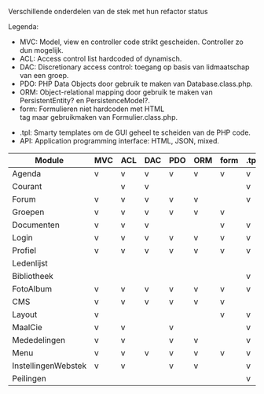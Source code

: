 Verschillende onderdelen van de stek met hun refactor status

Legenda:

* MVC: Model, view en controller code strikt gescheiden. Controller zo dun mogelijk.
* ACL: Access control list hardcoded of dynamisch.
* DAC: Discretionary access control: toegang op basis van lidmaatschap van een groep.
* PDO: PHP Data Objects door gebruik te maken van Database.class.php.
* ORM: Object-relational mapping door gebruik te maken van PersistentEntity? en PersistenceModel?.
* form: Formulieren niet hardcoden met HTML <form> tag maar gebruikmaken van Formulier.class.php.
* .tpl: Smarty templates om de GUI geheel te scheiden van de PHP code.
* API: Application programming interface: HTML, JSON, mixed. 

| Module              | MVC | ACL | DAC | PDO | ORM | form | .tpl | API |
| ---                 |---|---|---|---|---|---|---| --- |
| Agenda              | v | v | v | v | v | v | v | mixed |
| Courant             |   | v | v |   |   |   | v | mixed |
| Forum               | v | v | v | v | v |   | v | HTML |
| Groepen             | v | v | v | v | v | v |   | HTML |
| Documenten          | v | v | v |   |   | v | v | mixed |
| Login               | v | v | v | v | v | v | v | mixed |
| Profiel             | v | v | v | v | v | v | v | HTML |
| Ledenlijst          |   |   |   |   |   |   |   | mixed |
| Bibliotheek         |   |   |   |   |   |   | v | mixed |
| FotoAlbum           | v | v | v | v | v | v | v | mixed |
| CMS                 | v | v | v | v | v | v |   | HTML |
| Layout              | v |   |   |   |   | v | v | HTML |
| MaalCie             | v | v |   | v |   |   | v | HTML |
| Mededelingen        | v | v |   | v | v |   | v | HTML |
| Menu                | v | v | v | v | v | v | v | mixed |
| InstellingenWebstek | v | v |   | v | v |   | v | mixed |
| Peilingen           |   |   |   |   |   |   | v | HTML |